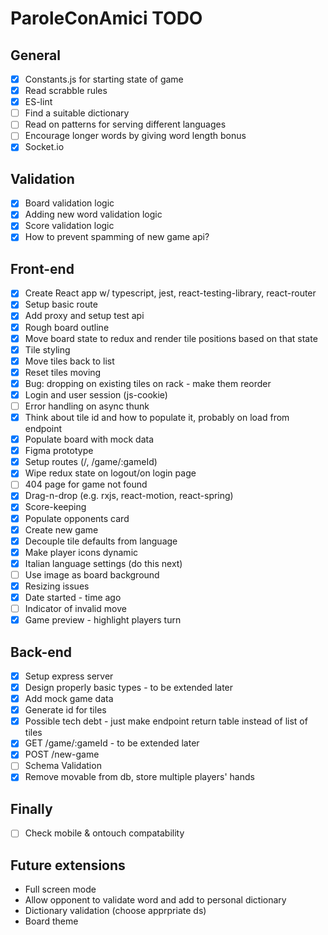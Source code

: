 # ParoleConAmici TODO

## General

- [x] Constants.js for starting state of game
- [x] Read scrabble rules
- [x] ES-lint
- [ ] Find a suitable dictionary
- [ ] Read on patterns for serving different languages
- [ ] Encourage longer words by giving word length bonus
- [x] Socket.io

## Validation

- [x] Board validation logic
- [x] Adding new word validation logic
- [x] Score validation logic
- [x] How to prevent spamming of new game api?

## Front-end

- [x] Create React app w/ typescript, jest, react-testing-library, react-router
- [x] Setup basic route
- [x] Add proxy and setup test api
- [x] Rough board outline
- [x] Move board state to redux and render tile positions based on that state
- [x] Tile styling
- [x] Move tiles back to list
- [x] Reset tiles moving
- [x] Bug: dropping on existing tiles on rack - make them reorder
- [x] Login and user session (js-cookie)
- [ ] Error handling on async thunk
- [x] Think about tile id and how to populate it, probably on load from endpoint
- [x] Populate board with mock data
- [x] Figma prototype
- [x] Setup routes (/, /game/:gameId)
- [x] Wipe redux state on logout/on login page
- [ ] 404 page for game not found
- [x] Drag-n-drop (e.g. rxjs, react-motion, react-spring)
- [x] Score-keeping
- [x] Populate opponents card
- [x] Create new game
- [x] Decouple tile defaults from language
- [x] Make player icons dynamic
- [x] Italian language settings (do this next)
- [ ] Use image as board background
- [x] Resizing issues
- [x] Date started - time ago
- [ ] Indicator of invalid move
- [x] Game preview - highlight players turn

## Back-end

- [x] Setup express server
- [x] Design properly basic types - to be extended later
- [x] Add mock game data
- [x] Generate id for tiles
- [x] Possible tech debt - just make endpoint return table instead of list of tiles
- [x] GET /game/:gameId - to be extended later
- [x] POST /new-game
- [ ] Schema Validation
- [x] Remove movable from db, store multiple players' hands

## Finally

- [ ] Check mobile & ontouch compatability

## Future extensions

- Full screen mode
- Allow opponent to validate word and add to personal dictionary
- Dictionary validation (choose apprpriate ds)
- Board theme

